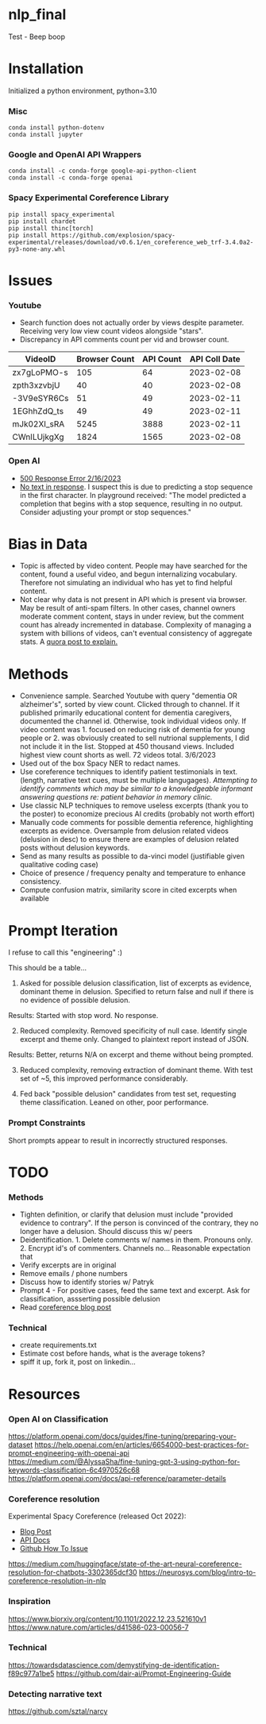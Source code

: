 # nlp_final
Test - Beep boop

# Installation
Initialized a python environment, python=3.10

### Misc
```
conda install python-dotenv
conda install jupyter
```

### Google and OpenAI API Wrappers
```
conda install -c conda-forge google-api-python-client
conda install -c conda-forge openai
```

### Spacy Experimental Coreference Library
```
pip install spacy_experimental
pip install chardet
pip install thinc[torch]
pip install https://github.com/explosion/spacy-experimental/releases/download/v0.6.1/en_coreference_web_trf-3.4.0a2-py3-none-any.whl
```

# Issues
### Youtube
- Search function does not actually order by views despite parameter. Receiving very low view count videos alongside "stars".
- Discrepancy in API comments count per vid and browser count.

| VideoID | Browser Count | API Count | API Coll Date |
| ------- | ---------| -------- | ------- |
| zx7gLoPMO-s | 105 | 64 | 2023-02-08 |
| zpth3xzvbjU | 40 | 40 | 2023-02-08 |
| -3V9eSYR6Cs | 51 | 49 | 2023-02-11 |
| 1EGhhZdQ_ts | 49 | 49 | 2023-02-11 |
| mJk02XI_sRA | 5245 | 3888 |  2023-02-11 |
| CWnILUjkgXg | 1824 | 1565 | 2023-02-08 |

### Open AI
- [500 Response Error 2/16/2023](https://community.openai.com/t/continuous-gpt3-api-500-error-the-server-had-an-error-while-processing-your-request-sorry-about-that/42239/14)
- [No text in response](https://community.openai.com/t/empty-text-in-the-response-from-the-api-after-few-calls/2067/11). I suspect this is due to predicting a stop sequence in the first character. In playground received: "The model predicted a completion that begins with a stop sequence, resulting in no output. Consider adjusting your prompt or stop sequences."

# Bias in Data
- Topic is affected by video content. People may have searched for the content, found a useful video, and begun internalizing vocabulary. Therefore not simulating an individual who has yet to find helpful content.
- Not clear why data is not present in API which is present via browser. May be result of anti-spam filters. In other cases, channel owners moderate comment content, stays in under review, but the comment count has already incremented in database. Complexity of managing a system with billions of videos, can't eventual consistency of aggregate stats. A [quora post to explain.](https://www.quora.com/Why-do-the-comments-number-on-Youtube-sometimes-not-match-the-actual-ones-shown)

# Methods
- Convenience sample. Searched Youtube with query "dementia OR alzheimer's", sorted by view count. Clicked through to channel. If it published primarily educational content for dementia caregivers, documented the channel id. Otherwise, took individual videos only. If video content was 1. focused on reducing risk of dementia for young people or 2. was obviously created to sell nutrional supplements, I did not include it in the list. Stopped at 450 thousand views. Included highest view count shorts as well. 72 videos total. 3/6/2023
- Used out of the box Spacy NER to redact names.
- Use coreference techniques to identify patient testimonials in text. (length, narrative text cues, must be multiple langugages). *Attempting to identify comments which may be similar to a knowledgeable informant answering questions re: patient behavior in memory clinic.*
- Use classic NLP techniques to remove useless excerpts (thank you to the poster) to economize precious AI credits (probably not worth effort)
- Manually code comments for possible dementia reference, highlighting excerpts as evidence. Oversample from delusion related videos (delusion in desc) to ensure there are examples of delusion related posts without delusion keywords.
- Send as many results as possible to da-vinci model (justifiable given qualitative coding case)
- Choice of presence / frequency penalty and temperature to enhance consistency.
- Compute confusion matrix, similarity score in cited excerpts when available

# Prompt Iteration
I refuse to call this "engineering" :)

This should be a table...
1. Asked for possible delusion classification, list of excerpts as evidence, dominant theme in delusion. Specified to return false and null if there is no evidence of possible delusion.

Results:
Started with stop word. No response.

2. Reduced complexity. Removed specificity of null case. Identify single excerpt and theme only. Changed to plaintext report instead of JSON.

Results: Better, returns N/A on excerpt and theme without being prompted.

3. Reduced complexity, removing extraction of dominant theme. With test set of ~5, this improved performance considerably.

4. Fed back "possible delusion" candidates from test set, requesting theme classification. Leaned on other, poor performance.

### Prompt Constraints
Short prompts appear to result in incorrectly structured responses.

# TODO
### Methods
- Tighten definition, or clarify that delusion must include "provided evidence to contrary". If the person is convinced of the contrary, they no longer have a delusion. Should discuss this w/ peers
- Deidentification. 1. Delete comments w/ names in them. Pronouns only. 2. Encrypt id's of commenters. Channels no... Reasonable expectation that 
- Verify excerpts are in original
- Remove emails / phone numbers
- Discuss how to identify stories w/ Patryk
- Prompt 4 - For positive cases, feed the same text and excerpt. Ask for classification, assserting possible delusion
- Read [coreference blog post](https://explosion.ai/blog/coref)

### Technical
- create requirements.txt
- Estimate cost before hands, what is the average tokens?
- spiff it up, fork it, post on linkedin...

# Resources
### Open AI on Classification
https://platform.openai.com/docs/guides/fine-tuning/preparing-your-dataset
https://help.openai.com/en/articles/6654000-best-practices-for-prompt-engineering-with-openai-api
https://medium.com/@AlyssaSha/fine-tuning-gpt-3-using-python-for-keywords-classification-6c4970526c68
https://platform.openai.com/docs/api-reference/parameter-details

### Coreference resolution
Experimental Spacy Coreference (released Oct 2022):
- [Blog Post](https://explosion.ai/blog/coref)
- [API Docs](https://spacy.io/api/coref)
- [Github How To Issue](https://github.com/explosion/spaCy/discussions/11585)

https://medium.com/huggingface/state-of-the-art-neural-coreference-resolution-for-chatbots-3302365dcf30
https://neurosys.com/blog/intro-to-coreference-resolution-in-nlp

### Inspiration
https://www.biorxiv.org/content/10.1101/2022.12.23.521610v1
https://www.nature.com/articles/d41586-023-00056-7

### Technical
https://towardsdatascience.com/demystifying-de-identification-f89c977a1be5
https://github.com/dair-ai/Prompt-Engineering-Guide

### Detecting narrative text
https://github.com/sztal/narcy
